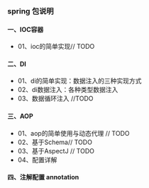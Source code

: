 ### spring 包说明
#### 一、IOC容器
* 01、ioc的简单实现// TODO 


#### 二、DI
* 01、di的简单实现：数据注入的三种实现方式
* 02、di数据注入：各种类型数据注入
* 03、数据循环注入 //TODO

#### 三、AOP
* 01、aop的简单使用与动态代理 // TODO 
* 02、基于Schema// TODO 
* 03、基于AspectJ // TODO 
* 04、配置详解

#### 四、注解配置 annotation